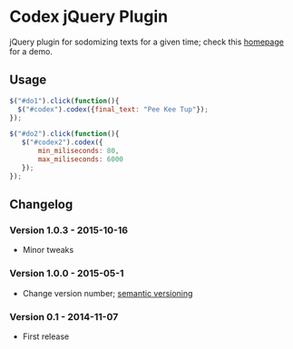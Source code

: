 # Codex jQuery Plugin
jQuery plugin for sodomizing texts for a given time; check this [homepage](https://minimo.io) for a demo.

<h2>Usage</h2>

```javascript
$("#do1").click(function(){
  $("#codex").codex({final_text: "Pee Kee Tup"});
});

$("#do2").click(function(){
   $("#codex2").codex({
       min_miliseconds: 80,
       max_miliseconds: 6000
   });
});
```

## Changelog
### Version 1.0.3 - 2015-10-16
  * Minor tweaks
### Version 1.0.0 - 2015-05-1
  * Change version number; [semantic versioning](https://docs.npmjs.com/getting-started/semantic-versioning)
### Version 0.1 - 2014-11-07
  * First release
